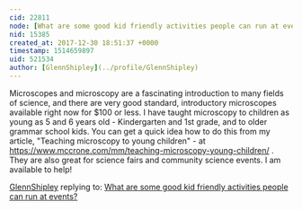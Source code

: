 ```yaml
---
cid: 22811
node: [What are some good kid friendly activities people can run at events?](../notes/stevie/12-15-2017/what-are-some-good-kid-friendly-activities-people-can-run-at-events)
nid: 15385
created_at: 2017-12-30 18:51:37 +0000
timestamp: 1514659897
uid: 521534
author: [GlennShipley](../profile/GlennShipley)
---
```


Microscopes and microscopy are a fascinating introduction to many fields of science, and there are very good standard, introductory microscopes available right now for $100 or less. I have taught microscopy to children as young as 5 and 6 years old - Kindergarten and 1st grade, and to older grammar school kids. You can get a quick idea how to do this from my article, "Teaching microscopy to young children" - at https://www.mccrone.com/mm/teaching-microscopy-young-children/ . They are also great for science fairs and community science events. I am available to help!  

[GlennShipley](../profile/GlennShipley) replying to: [What are some good kid friendly activities people can run at events?](../notes/stevie/12-15-2017/what-are-some-good-kid-friendly-activities-people-can-run-at-events)

